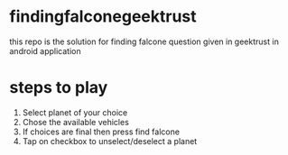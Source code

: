 # findingfalconegeektrust
this repo is the solution for finding falcone question given in geektrust in android application

# steps to play
 1. Select planet of your choice  
 2. Chose the available vehicles  
 3. If choices are final then press find falcone  
 4. Tap on checkbox to unselect/deselect a planet
